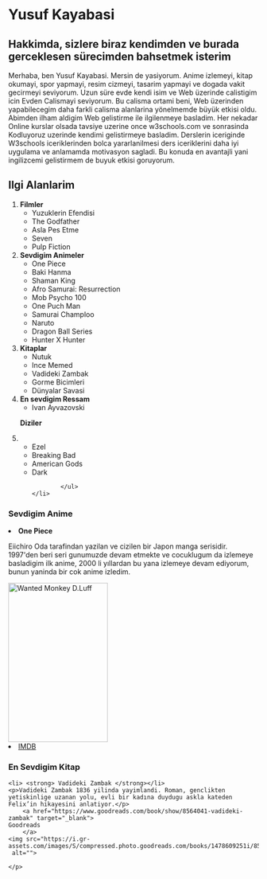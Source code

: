 <!DOCTYPE html>
<html lang="eng">
<body>
    <meta charset="UTF-8">

<h1> Yusuf Kayabasi </h1>
<h2>Hakkimda, sizlere biraz kendimden ve burada gerceklesen sürecimden bahsetmek isterim</h2>
<p>Merhaba, ben Yusuf Kayabasi. Mersin de yasiyorum. 
    Anime izlemeyi, kitap okumayi, spor yapmayi, resim cizmeyi, tasarim yapmayi ve dogada vakit gecirmeyi seviyorum.
    Uzun süre evde kendi isim ve Web üzerinde calistigim icin Evden Calismayi seviyorum. 
    Bu calisma ortami beni, Web üzerinden yapabilecegim daha  farkli calisma alanlarina yönelmemde büyük etkisi oldu. 
    Abimden ilham aldigim Web gelistirme ile ilgilenmeye basladim. 
    Her nekadar Online kurslar olsada tavsiye uzerine once w3schools.com ve sonrasinda Kodluyoruz uzerinde kendimi gelistirmeye basladim.
    Derslerin iceriginde W3schools iceriklerinden bolca yararlanilmesi ders iceriklerini daha iyi uygulama ve anlamamda motivasyon sagladi.
    Bu konuda en avantajli yani ingilizcemi gelistirmem de buyuk etkisi goruyorum.</p>
<h2> Ilgi Alanlarim </h2>
<ol>
    <li> <strong>Filmler</strong>
        <ul>
            <li>Yuzuklerin Efendisi</li>
            <li>The Godfather</li>
            <li>Asla Pes Etme</li>
            <li>Seven</li>
            <li>Pulp Fiction</li>
        </ul>
    </li>
    <li>  <strong>Sevdigim Animeler</strong>
        <ul> 
            <li>One Piece</li>
            <li>Baki Hanma</li>
            <li>Shaman King</li>
            <li>Afro Samurai: Resurrection</li>
            <li>Mob Psycho 100 </li>
            <li>One Puch Man</li>
            <li>Samurai Champloo</li>
            <li>Naruto</li>
            <li>Dragon Ball Series </li>
            <li>Hunter X Hunter</li>
        </ul>
    </li>
    <li> <strong>Kitaplar</strong>
        <ul>
            <li>Nutuk</li>
            <li>Ince Memed</li>
            <li>Vadideki Zambak</li>
            <li>Gorme Bicimleri</li>
            <li>Dünyalar Savasi</li>
        </ul>
    </li>
    <li> <strong>En sevdigim Ressam</strong>
        <ul>
            <li> Ivan Ayvazovski</li>
        </ul>
    </li>
  <p> <strong>Diziler</strong> </p>
    <li> 
            <ul>
                <li>Ezel</li>
                <li>Breaking Bad</li>
                <li>American Gods</li>
                <li>Dark</li>
                
            </ul>
    </li>
   
</ol>
<h3>Sevdigim Anime </h3>
    <li><strong> One Piece </strong></li>
<p> Eiichiro Oda tarafindan yazilan ve cizilen bir Japon manga serisidir.
    1997'den beri seri gunumuzde devam etmekte ve cocuklugum da izlemeye basladigim ilk anime, 2000 li yıllardan bu yana izlemeye devam ediyorum, bunun yaninda bir cok anime izledim.
 </p>
<img src="https://i.pinimg.com/564x/6f/66/30/6f66309d4fb6946f515ab8a2c55733c5.jpg"
    alt="Wanted Monkey D.Luff"  
    width="200" height="320" >
    <a href="https://i.pinimg.com/564x/6f/66/30/6f66309d4fb6946f515ab8a2c55733c5.jpg" 
    target="_blank"> 
    </a>
    <a href="https://www.imdb.com/title/tt0388629/" target="_blank"> <li> IMDB</li>  </a>

<h3>En Sevdigim Kitap</h3>
 
    <li> <strong> Vadideki Zambak </strong></li>
    <p>Vadideki Zambak 1836 yilinda yayimlandi. Roman, genclikten yetiskinlige uzanan yolu, evli bir kadına duydugu askla kateden Felix’in hikayesini anlatiyor.</p>
        <a href="https://www.goodreads.com/book/show/8564041-vadideki-zambak" target="_blank"> 
    Goodreads 
        </a>
    <img src="https://i.gr-assets.com/images/S/compressed.photo.goodreads.com/books/1478609251i/8564041._UY420_SS420_.jpg"
     alt="">

    </p>
